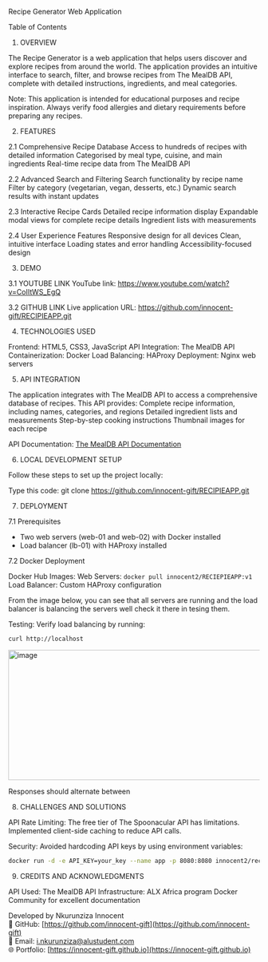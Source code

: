  Recipe Generator Web Application

 Table of Contents

 1. OVERVIEW

The Recipe Generator is a web application that helps users discover and explore recipes from around the world. The application provides an intuitive interface to search, filter, and browse recipes from The MealDB API, complete with detailed instructions, ingredients, and meal categories.

Note: This application is intended for educational purposes and recipe inspiration. Always verify food allergies and dietary requirements before preparing any recipes.

 2. FEATURES

 2.1 Comprehensive Recipe Database
Access to hundreds of recipes with detailed information
Categorised by meal type, cuisine, and main ingredients
 Real-time recipe data from The MealDB API

 2.2 Advanced Search and Filtering
Search functionality by recipe name
 Filter by category (vegetarian, vegan, desserts, etc.)
 Dynamic search results with instant updates

2.3 Interactive Recipe Cards
Detailed recipe information display
 Expandable modal views for complete recipe details
 Ingredient lists with measurements

2.4 User Experience Features
Responsive design for all devices
Clean, intuitive interface
 Loading states and error handling
 Accessibility-focused design

 3. DEMO


3.1 YOUTUBE LINK
YouTube link: https://www.youtube.com/watch?v=CoIItWS_EgQ

3.2 GITHUB LINK
Live application URL: https://github.com/innocent-gift/RECIPIEAPP.git

 4. TECHNOLOGIES USED

Frontend: HTML5, CSS3, JavaScript
API Integration: The MealDB API
Containerization: Docker
Load Balancing: HAProxy
Deployment: Nginx web servers

5. API INTEGRATION

The application integrates with The MealDB API to access a comprehensive database of recipes. This API provides:
Complete recipe information, including names, categories, and regions
Detailed ingredient lists and measurements
Step-by-step cooking instructions
Thumbnail images for each recipe

API Documentation: [The MealDB API Documentation](https://www.themealdb.com/api.php)

6. LOCAL DEVELOPMENT SETUP

Follow these steps to set up the project locally:

Type this code: git clone https://github.com/innocent-gift/RECIPIEAPP.git

 7. DEPLOYMENT

7.1 Prerequisites
- Two web servers (web-01 and web-02) with Docker installed
- Load balancer (lb-01) with HAProxy installed

 7.2 Docker Deployment

Docker Hub Images:
Web Servers: `docker pull innocent2/RECIEPIEAPP:v1`
 Load Balancer: Custom HAProxy configuration

 From the image below, you can see that all servers are running and the load balancer is balancing the servers well check it there in tesing them.

Testing:
Verify load balancing by running:
```bash
curl http://localhost
```
<img width="578" height="261" alt="image" src="https://github.com/user-attachments/assets/6eba33ba-145e-4ae4-8936-938f6d2b03a0" />

Responses should alternate between

 8. CHALLENGES AND SOLUTIONS

API Rate Limiting: The free tier of The Spoonacular API has limitations. Implemented client-side caching to reduce API calls.

Security: Avoided hardcoding API keys by using environment variables:
```bash
docker run -d -e API_KEY=your_key --name app -p 8080:8080 innocent2/recipe-generator:v1
```

 9. CREDITS AND ACKNOWLEDGMENTS

API Used: The MealDB API
Infrastructure: ALX Africa program
Docker Community for excellent documentation






Developed by Nkurunziza Innocent  
🔗 GitHub: [https://github.com/innocent-gift](https://github.com/innocent-gift)  
📧 Email: i.nkurunziza@alustudent.com  
🌐 Portfolio: [https://innocent-gift.github.io](https://innocent-gift.github.io)


